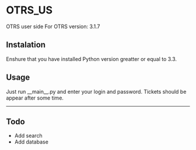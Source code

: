 # OTRS\_US

OTRS user side
For OTRS version: 3.1.7

## Instalation
Enshure that you have installed Python version greatter or equal to 3.3. 

## Usage
Just run \_\_main\_\_.py and enter your login and password. Tickets should be appear after some time.

---------------------------------

## Todo

* Add search
* Add database
